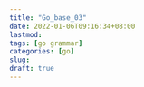 ```yaml
---
title: "Go_base_03"
date: 2022-01-06T09:16:34+08:00
lastmod:
tags: [go grammar]
categories: [go]
slug:
draft: true
---
```



